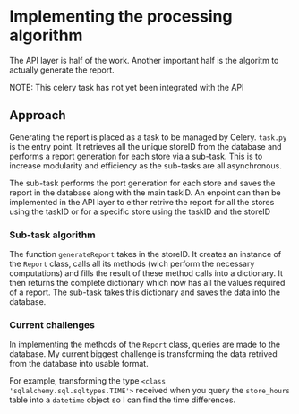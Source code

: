 # Implementing the processing algorithm
The API layer is half of the work. Another important half is the algoritm to actually generate the report.

NOTE: This celery task has not yet been integrated with the API

## Approach
Generating the report is placed as a task to be managed by Celery. `task.py` is the entry point. It retrieves all the unique storeID from the database and performs a report generation for each store via a sub-task. This is to increase modularity and efficiency as the sub-tasks are all asynchronous.

The sub-task performs the port generation for each store and saves the report in the database along with the main taskID. An enpoint can then be implemented in the API layer to either retrive the report for all the stores using the taskID or for a specific store using the taskID and the storeID

### Sub-task algorithm
The function `generateReport` takes in the storeID. It creates an instance of the `Report` class, calls all its methods (wich perform the necessary computations) and fills the result of these method calls into a dictionary. It then returns the complete dictionary which now has all the values required of a report. The sub-task takes this dictionary and saves the data into the database.

### Current challenges
In implementing the methods of the `Report` class, queries are made to the database. My current biggest challenge is transforming the data retrived from the database into usable format.

For example, transforming the type `<class 'sqlalchemy.sql.sqltypes.TIME'>` received when you query the `store_hours` table into a `datetime` object so I can find the time differences.
